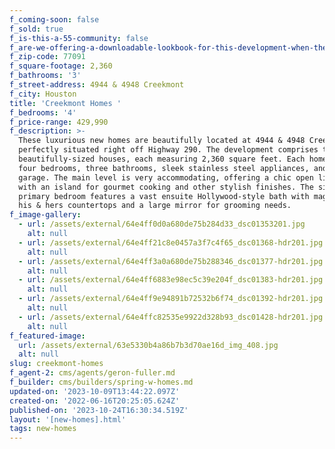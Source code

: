 ```yaml
---
f_coming-soon: false
f_sold: true
f_is-this-a-55-community: false
f_are-we-offering-a-downloadable-lookbook-for-this-development-when-they-submit-their-contact-info: false
f_zip-code: 77091
f_square-footage: 2,360
f_bathrooms: '3'
f_street-address: 4944 & 4948 Creekmont
f_city: Houston
title: 'Creekmont Homes '
f_bedrooms: '4'
f_price-range: 429,990
f_description: >-
  These luxurious new homes are beautifully located at 4944 & 4948 Creekmont dr,
  perfectly situated right off Highway 290. The development comprises two
  beautifully-sized houses, each measuring 2,360 square feet. Each home boasts
  four bedrooms, three bathrooms, sleek stainless steel appliances, and a 2-car
  garage. The main level is very accommodating, offering a chic open living area
  with an island for gourmet cooking and other stylish finishes. The sizable
  primary bedroom features a vast ensuite Hollywood-style bath with magnificent
  his & hers countertops and a large mirror for grooming needs.
f_image-gallery:
  - url: /assets/external/64e4ff0d0a680de75b284d33_dsc01353201.jpg
    alt: null
  - url: /assets/external/64e4ff21c8e0457a3f7c4f65_dsc01368-hdr201.jpg
    alt: null
  - url: /assets/external/64e4ff3a0a680de75b288346_dsc01377-hdr201.jpg
    alt: null
  - url: /assets/external/64e4ff6883e98ec5c39e204f_dsc01383-hdr201.jpg
    alt: null
  - url: /assets/external/64e4ff9e94891b72532b6f74_dsc01392-hdr201.jpg
    alt: null
  - url: /assets/external/64e4ffc82535e9922d328b93_dsc01428-hdr201.jpg
    alt: null
f_featured-image:
  url: /assets/external/63e5330b4a86b7b3d70ae16d_img_408.jpg
  alt: null
slug: creekmont-homes
f_agent-2: cms/agents/geron-fuller.md
f_builder: cms/builders/spring-w-homes.md
updated-on: '2023-10-09T13:44:22.097Z'
created-on: '2022-06-16T20:25:05.624Z'
published-on: '2023-10-24T16:30:34.519Z'
layout: '[new-homes].html'
tags: new-homes
---
```



